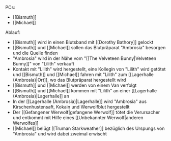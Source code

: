 PCs:
- [[Bismuth]]
- [[Michael]]

Ablauf:
- [[Bismuth]] wird in einen Blutsband mit [[Dorothy Bathory]] gelockt
- [[Bismuth]] und [[Michael]] sollen das Blutpräparat "Ambrosia" besorgen und die Quelle finden
- "Ambrosia" wird in der Nähe vom "[[The Velveteen Bunny|Velveteen Bunny]]" von "Lilith" verkauft
- Kontakt mit "Lilith" wird hergestellt, eine Kollegin von "Lilith" wird getötet und [[Bismuth]] und [[Michael]] fahren mit "Lilith" zum [[Lagerhalle (Ambrosia)|Ort]], wo das Blutpräparat hergestellt wird
- [[Bismuth]] und [[Michael]] werden von einem Van verfolgt
- [[Bismuth]] und [[Michael]] kommen mit "Lilith" an einer [[Lagerhalle (Ambrosia)|Lagerhalle]] an
- In der [[Lagerhalle (Ambrosia)|Lagerhalle]] wird "Ambrosia" aus Kirschenhustensaft, Kokain und Werwolfblut hergestellt
- Der [[Gefangener Werwolf|gefangene Werwolf]] tötet die Verursacher und entkommt mit Hilfe eines [[Unbekannter Werwolf|anderen Werwolfes]]
- [[Michael]] belügt [[Truman Starkweather]] bezüglich des Urspungs von "Ambrosia" und wird dabei zweimal erwischt